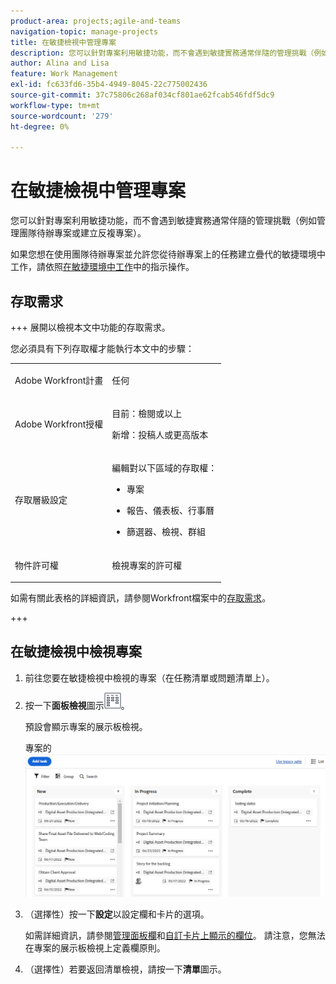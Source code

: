 ```yaml
---
product-area: projects;agile-and-teams
navigation-topic: manage-projects
title: 在敏捷檢視中管理專案
description: 您可以針對專案利用敏捷功能，而不會遇到敏捷實務通常伴隨的管理挑戰（例如管理團隊待辦專案或建立反複專案）。
author: Alina and Lisa
feature: Work Management
exl-id: fc633fd6-35b4-4949-8045-22c775002436
source-git-commit: 37c75806c268af034cf801ae62fcab546fdf5dc9
workflow-type: tm+mt
source-wordcount: '279'
ht-degree: 0%

---
```


# 在敏捷檢視中管理專案

<!-- Audited: 2/2024 -->

您可以針對專案利用敏捷功能，而不會遇到敏捷實務通常伴隨的管理挑戰（例如管理團隊待辦專案或建立反複專案）。

如果您想在使用團隊待辦專案並允許您從待辦專案上的任務建立疊代的敏捷環境中工作，請依照[在敏捷環境中工作](../../../agile/work-in-an-agile-environment/work-in-an-agile-environment.md)中的指示操作。

## 存取需求

+++ 展開以檢視本文中功能的存取需求。

您必須具有下列存取權才能執行本文中的步驟：

<table style="table-layout:auto"> 
 <col> 
 <col> 
 <tbody> 
  <tr> 
   <td role="rowheader">Adobe Workfront計畫</td> 
   <td> <p>任何</p> </td> 
  </tr> 
  <tr> 
   <td role="rowheader">Adobe Workfront授權</td> 
   <td> <p>目前：檢閱或以上</p> 
   <p>新增：投稿人或更高版本</p> </td> 
  </tr> 
  <tr> 
   <td role="rowheader">存取層級設定</td> 
   <td> <p>編輯對以下區域的存取權：</p> 
    <ul> 
     <li> <p>專案</p> </li> 
     <li> <p>報告、儀表板、行事曆</p> </li> 
     <li> <p>篩選器、檢視、群組</p> </li> 
    </ul> </td> 
  </tr> 
  <tr> 
   <td role="rowheader">物件許可權</td> 
   <td> <p>檢視專案的許可權</p>  </td> 
  </tr> 
 </tbody> 
</table>

如需有關此表格的詳細資訊，請參閱Workfront檔案中的[存取需求](/help/quicksilver/administration-and-setup/add-users/access-levels-and-object-permissions/access-level-requirements-in-documentation.md)。

+++


## 在敏捷檢視中檢視專案

1. 前往您要在敏捷檢視中檢視的專案（在任務清單或問題清單上）。
1. 按一下&#x200B;**面板檢視**&#x200B;圖示![面板圖示](assets/board-icon-for-agile-view.png)。

   預設會顯示專案的展示板檢視。

   專案的![面板檢視](assets/project-agile-board-view.png)


1. （選擇性）按一下&#x200B;**設定**&#x200B;以設定欄和卡片的選項。

   如需詳細資訊，請參閱[管理面板欄](/help/quicksilver/agile/get-started-with-boards/manage-board-columns.md)和[自訂卡片上顯示的欄位](/help/quicksilver/agile/get-started-with-boards/customize-fields-on-card.md)。 請注意，您無法在專案的展示板檢視上定義欄原則。

1. （選擇性）若要返回清單檢視，請按一下&#x200B;**清單**&#x200B;圖示。
